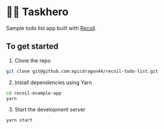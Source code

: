 # 🦸‍♂️ Taskhero

Sample todo list app built with [Recoil](https://recoiljs.org/).

## To get started

1. Clone the repo

```bash
git clone git@github.com:epicdragon44/recoil-todo-list.git
```

2. Install dependencies using Yarn

```bash
cd recoil-example-app
yarn
```

3. Start the development server

```bash
yarn start
```
